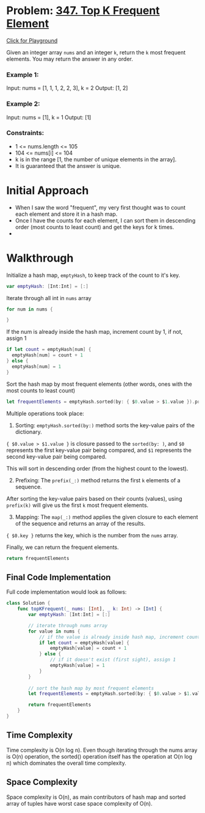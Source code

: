 # Problem: [347. Top K Frequent Element](https://leetcode.com/problems/top-k-frequent-elements/)
[Click for Playground](https://github.com/derekhskim/neetcode-roadmap-in-swift/blob/main/Top%20K%20Frequent%20Element/Top%20K%20Frequent%20Element.playground/Contents.swift)

Given an integer array `nums` and an integer `k`, return the `k` most frequent elements. You may return the answer in any order.

### Example 1:
Input: nums = [1, 1, 1, 2, 2, 3], k = 2
Output: [1, 2]

### Example 2: 
Input: nums = [1], k = 1
Output: [1]

### Constraints:
- 1 <= nums.length <= 105
- 104 <= nums[i] <= 104
- k is in the range [1, the number of unique elements in the array].
- It is guaranteed that the answer is unique.

# Initial Approach
- When I saw the word "frequent", my very first thought was to count each element and store it in a hash map.
- Once I have the counts for each element, I can sort them in descending order (most counts to least count) and get the keys for k times.
- 
# Walkthrough
Initialize a hash map, `emptyHash`, to keep track of the count to it's key.

```Swift
var emptyHash: [Int:Int] = [:]
```

Iterate through all int in `nums` array

```Swift
for num in nums {

}
```

If the num is already inside the hash map, increment count by 1, if not, assign 1
```Swift
if let count = emptyHash[num] {
  emptyHash[num] = count + 1
} else {
  emptyHash[num] = 1
}
```

Sort the hash map by most frequent elements (other words, ones with the most counts to least count)

```Swift
let frequentElements = emptyHash.sorted(by: { $0.value > $1.value }).prefix(k).map { $0.key }
```

Multiple operations took place: 
1) Sorting: `emptyHash.sorted(by:)` method sorts the key-value pairs of the dictionary. 

`{ $0.value > $1.value }` is closure passed to the `sorted(by: )`, and `$0` represents the first key-value pair being compared, and `$1` represents the second key-value pair being compared.

This will sort in descending order (from the highest count to the lowest).

2) Prefixing: The `prefix(_:)` method returns the first `k` elements of a sequence. 

After sorting the key-value pairs based on their counts (values), using `prefix(k)` will give us the first `k` most frequent elements.

3) Mapping: The `map(_:)` method applies the given closure to each element of the sequence and returns an array of the results. 

`{ $0.key }` returns the key, which is the number from the `nums` array. 

Finally, we can return the frequent elements. 

```Swift
return frequentElements
```

## Final Code Implementation

Full code implementation would look as follows: 

```Swift
class Solution {
    func topKFrequent(_ nums: [Int], _ k: Int) -> [Int] {
        var emptyHash: [Int:Int] = [:]

        // iterate through nums array
        for value in nums {
            // if the value is already inside hash map, increment count by 1
            if let count = emptyHash[value] {
                emptyHash[value] = count + 1
            } else {
                // if it doesn't exist (first sight), assign 1
                emptyHash[value] = 1
            }
        }
        
        // sort the hash map by most frequent elements
        let frequentElements = emptyHash.sorted(by: { $0.value > $1.value }).prefix(k).map { $0.key }

        return frequentElements
    }
}
```

## Time Complexity
Time complexity is O(n log n). Even though iterating through the nums array is O(n) operation, the sorted() operation itself has the operation at O(n log n) which dominates the overall time complexity.

## Space Complexity
Space complexity is O(n), as main contributors of hash map and sorted array of tuples have worst case space complexity of O(n). 
